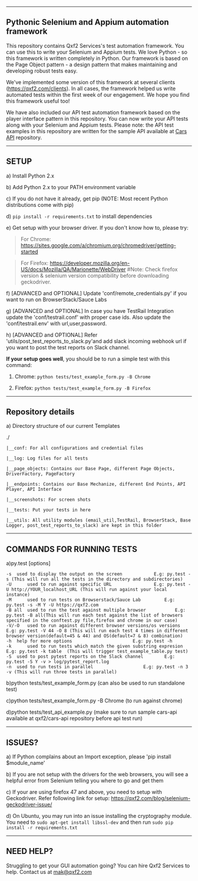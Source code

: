 --------
Pythonic Selenium and Appium automation framework
--------
This repository contains Qxf2 Services's test automation framework. You can use this to write your Selenium and Appium tests. We love Python - so this framework is written completely in Python. Our framework is based on the Page Object pattern - a design pattern that makes maintaining and developing robust tests easy. 


We've implemented some version of this framework at several clients (https://qxf2.com/clients). In all cases, the framework helped us write automated tests within the first week of our engagement. We hope you find this framework useful too!

We have also included our API test automation framework based on the player interface pattern in this repository. You can now write your API tests along with your Selenium and Appium tests. Please note: the API test examples in this repository are written for the sample API available at [Cars API](https://github.com/qxf2/cars-api) repository. 

---------
SETUP
---------

a) Install Python 2.x

b) Add Python 2.x to your PATH environment variable

c) If you do not have it already, get pip (NOTE: Most recent Python distributions come with pip)

d) `pip install -r requirements.txt` to install dependencies

e) Get setup with your browser driver. If you don't know how to, please try:

   > For Chrome: https://sites.google.com/a/chromium.org/chromedriver/getting-started

   > For Firefox: https://developer.mozilla.org/en-US/docs/Mozilla/QA/Marionette/WebDriver	#Note: Check firefox version & selenium version compatibility before downloading geckodriver.

f) [ADVANCED and OPTIONAL] Update 'conf/remote_credentials.py' if you want to run on BrowserStack/Sauce Labs

g) [ADVANCED and OPTIONAL] In case you have TestRail Integration update the 'conf/testrail.conf' with proper case ids. Also update the 'conf/testrail.env' with url,user,password.

h) [ADVANCED and OPTIONAL] Refer 'utils/post_test_reports_to_slack.py'and add slack incoming webhook url if you want to post the test reports on Slack channel.


__If your setup goes well__, you should be to run a simple test with this command:

1. Chrome: `python tests/test_example_form.py -B Chrome` 

2. Firefox: `python tests/test_example_form.py -B Firefox`



-------------------
Repository details
-------------------
a) Directory structure of our current Templates

   ./

	|__conf: For all configurations and credential files

	|__log: Log files for all tests

	|__page_objects: Contains our Base Page, different Page Objects, DriverFactory, PageFactory
	
	|__endpoints: Contains our Base Mechanize, different End Points, API Player, API Interface

	|__screenshots: For screen shots

	|__tests: Put your tests in here

	|__utils: All utility modules (email_util,TestRail, BrowserStack, Base Logger, post_test_reports_to_slack) are kept in this folder


---------------------------
COMMANDS FOR RUNNING TESTS
---------------------------

a)py.test [options]

	-s	used to display the output on the screen			E.g: py.test -s (This will run all the tests in the directory and subdirectories)
	-U  	used to run against specific URL				E.g: py.test -U http://YOUR_localhost_URL (This will run against your local instance)
	-M  	used to run tests on Browserstack/Sauce Lab			E.g: py.test -s -M Y -U https://qxf2.com	
	-B all	used to run the test against multiple browser 			E.g: py.test -B all(This will run each test against the list of browsers specified in the conftest.py file,firefox and chrome in our case)
	-V/-O	used to run against different browser versions/os versions	E.g: py.test -V 44 -O 8 (This will run each test 4 times in different browser version(default=45 & 44) and OS(default=7 & 8) combination)
	-h	help for more options 						E.g: py.test -h
	-k      used to run tests which match the given substring expresion 	E.g: py.test -k table  (This will trigger test_example_table.py test)
	-S	used to post pytest reports on the Slack channel		E.g: py.test -S Y -v > log/pytest_report.log
	-n 	used to run tests in parallel					E.g: py.test -n 3 -v (This will run three tests in parallel)

b)python tests/test_example_form.py (can also be used to run standalone test) 	

c)python tests/test_example_form.py -B Chrome (to run against chrome)

d)python tests/test_api_example.py (make sure to run sample cars-api available at qxf2/cars-api repository before api test run)

--------
ISSUES?
--------

a) If Python complains about an Import exception, please 'pip install $module_name'

b) If you are not setup with the drivers for the web browsers, you will see a helpful error from Selenium telling you where to go and get them

c) If your are using firefox 47 and above, you need to setup with Geckodriver. Refer following link for setup: https://qxf2.com/blog/selenium-geckodriver-issue/

d) On Ubuntu, you may run into an issue installing the cryptography module. You need to `sudo apt-get install libssl-dev` and then run `sudo pip install -r requirements.txt`

-----------
NEED HELP?
-----------
Struggling to get your GUI automation going? You can hire Qxf2 Services to help. Contact us at mak@qxf2.com
